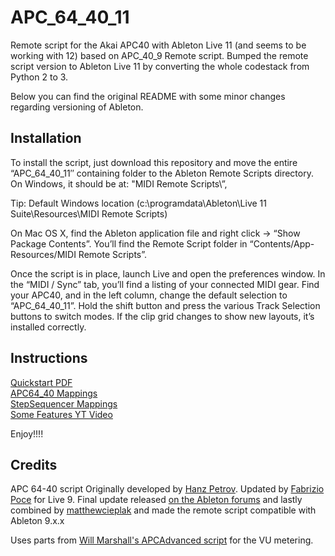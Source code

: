 # APC_64_40_11

Remote script for the Akai APC40 with Ableton Live 11 (and seems to be working with 12) based on APC_40_9 Remote script. Bumped the remote script version to Ableton Live 11 by converting the whole codestack from Python 2 to 3.

Below  you can find the original README with some minor changes regarding versioning of Ableton.

Installation
------------


To install the script, just download this repository and move the entire “APC_64_40_11″ containing folder to the Ableton Remote Scripts directory. On Windows, it should be at:
"MIDI Remote Scripts\”, 

Tip: Default Windows location (c:\programdata\Ableton\Live 11 Suite\Resources\MIDI Remote Scripts)

On Mac OS X, find the Ableton application file and right click -> “Show Package Contents”. You’ll find the Remote Script folder in
“Contents/App-Resources/MIDI Remote Scripts”.

Once the script is in place, launch Live and open the preferences window. In the “MIDI / Sync” tab, you’ll find a listing of your connected MIDI gear. Find your APC40, and in the left column, change the default selection to “APC_64_40_11”. Hold the shift button and press the various Track Selection buttons to switch modes. If the clip grid changes to show new layouts, it’s installed correctly.

Instructions
--------------

[Quickstart PDF](APC_64_40_quickstart_guide_rev_1.pdf)\
[APC64_40 Mappings](http://remotescripts.blogspot.com/p/apc-64-40.html)\
[StepSequencer Mappings](http://remotescripts.blogspot.com/p/apc-64-40.html)\
[Some Features YT Video](https://www.youtube.com/watch?v=7XMuwD9cy20&t=70s)

Enjoy!!!!

Credits
------- 
APC 64-40 script Originally developed by [Hanz Petrov](http://remotescripts.blogspot.com/p/apc-64-40.html). Updated by [Fabrizio Poce](http://www.fabriziopoce.com/download.html) for Live 9. Final update released [on the Ableton forums](https://forum.ableton.com/viewtopic.php?f=1&t=204713) and lastly combined by [matthewcieplak](https://github.com/matthewcieplak/APC_64_40_9)  and made the remote script compatible with Ableton 9.x.x

Uses parts from [Will Marshall's APCAdvanced script](https://github.com/willrjmarshall/AbletonDJTemplateUnsupported) for the VU metering.

